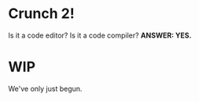 Crunch 2!
=======

Is it a code editor? Is it a code compiler? **ANSWER: YES.**

WIP
===
We've only just begun.


